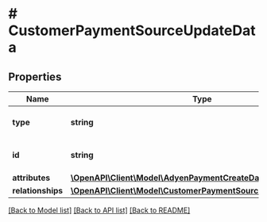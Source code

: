 # # CustomerPaymentSourceUpdateData

## Properties

Name | Type | Description | Notes
------------ | ------------- | ------------- | -------------
**type** | **string** | The resource&#39;s type |
**id** | **string** | The resource&#39;s id |
**attributes** | [**\OpenAPI\Client\Model\AdyenPaymentCreateDataAttributes**](AdyenPaymentCreateDataAttributes.md) |  |
**relationships** | [**\OpenAPI\Client\Model\CustomerPaymentSourceDataRelationships**](CustomerPaymentSourceDataRelationships.md) |  | [optional]

[[Back to Model list]](../../README.md#models) [[Back to API list]](../../README.md#endpoints) [[Back to README]](../../README.md)

